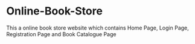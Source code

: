 # Online-Book-Store
This a online book store website which contains Home Page, Login Page, Registration Page and Book Catalogue Page

